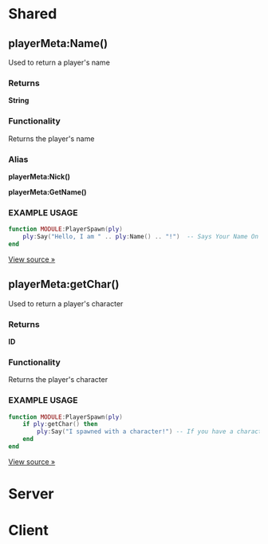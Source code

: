 # Shared
## playerMeta:Name()
Used to return a player's name

### Returns 
**String** 

### Functionality 
Returns the player's name

### Alias
**playerMeta:Nick()**

**playerMeta:GetName()**

### EXAMPLE USAGE
```lua
function MODULE:PlayerSpawn(ply)
    ply:Say("Hello, I am " .. ply:Name() .. "!")  -- Says Your Name On Spawn
end
```
[View source »](https://github.com/Lilia-Framework/Lilia/blob/2.0/lilia/gamemode/backend/libs/character/sh_character.lua#L457)

## playerMeta:getChar()
Used to return a player's character

### Returns 
**ID** 

### Functionality 
Returns the player's character

### EXAMPLE USAGE
```lua
function MODULE:PlayerSpawn(ply)
    if ply:getChar() then
        ply:Say("I spawned with a character!") -- If you have a character, it announces you spawned with a character
    end
end
```
[View source »](https://github.com/Lilia-Framework/Lilia/blob/2.0/lilia/gamemode/backend/libs/character/sh_character.lua#L453)

# Server

# Client


